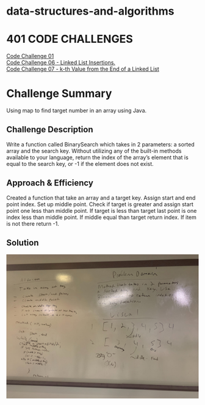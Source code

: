 # data-structures-and-algorithms

# 401 CODE CHALLENGES

[Code Challenge 01]()</br>
[Code Challenge 06 - Linked List Insertions.](https://github.com/daesy13/data-structures-and-algorithms/tree/master/code401challenges/src)</br>
[Code Challenge 07 - k-th Value from the End of a Linked List](https://github.com/daesy13/data-structures-and-algorithms/tree/master/code401challenges/src)</br>


# Challenge Summary
Using map to find target number in an array using Java.

## Challenge Description
Write a function called BinarySearch which takes in 2 parameters: a sorted array and the search key. Without utilizing any of the built-in methods available to your language, return the index of the array’s element that is equal to the search key, or -1 if the element does not exist.

## Approach & Efficiency
Created a function that take an array and a target key. Assign start and end point index. Set up middle point. Check if target is greater and assign start point one less than middle point. If target is less than target last point is one index less than middle point. If middle equal than target return index. If item is not there return -1.

## Solution
![whiteboard](/assets/challenge3.jpg)
